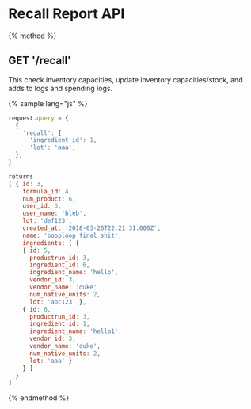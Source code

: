 # Recall Report API

{% method %}
## GET '/recall'

This check inventory capacities, update inventory capacities/stock, and adds to logs and spending logs.

{% sample lang="js" %}
```js
request.query = {
  {
    'recall': {
      'ingredient_id': 1,
      'lot': 'aaa',
  },
}

returns
[ { id: 3,
    formula_id: 4,
    num_product: 6,
    user_id: 3,
    user_name: 'bleb',
    lot: 'def123',
    created_at: '2018-03-26T22:21:31.000Z',
    name: 'booploop final shit',
    ingredients: [ {
    { id: 5,
      productrun_id: 3,
      ingredient_id: 6,
      ingredient_name: 'hello',
      vendor_id: 3,
      vendor_name: 'duke'
      num_native_units: 2,
      lot: 'abc123' },
    { id: 6,
      productrun_id: 3,
      ingredient_id: 1,
      ingredient_name: 'hello1',
      vendor_id: 3,
      vendor_name: 'duke',
      num_native_units: 2,
      lot: 'aaa' }
    } ] 
  } 
]
```

{% endmethod %}